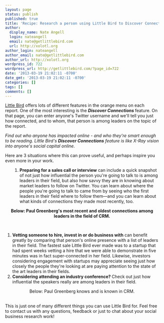 ```yaml
---
layout: page
status: publish
published: true
title: 'Recipe: Research a person using Little Bird to Discover Connections'
author:
  display_name: Nate Angell
  login: nateangell
  email: nate@getlittlebird.com
  url: http://xolotl.org
author_login: nateangell
author_email: nate@getlittlebird.com
author_url: http://xolotl.org
wordpress_id: 722
wordpress_url: http://getlittlebird.com/?page_id=722
date: '2013-03-19 21:02:11 -0700'
date_gmt: '2013-03-19 21:02:11 -0700'
categories: []
tags: []
comments: []
---
```

<p><a href="http://getlittlebird.com">Little Bird</a> offers lots of different features in the orange menu on each report. One of the most interesting is the <em><strong>Discover Connections </strong></em>feature. On that page, you can enter anyone's Twitter username and we'll tell you just how connected, and to whom, that person is among leaders on the topic of the report.</p>
<p><em>Find out who anyone has impacted online - and who they're smart enough to be reading. Little Bird's <strong>Discover Connections</strong> feature is like X-Ray vision into anyone's social capital online.</em></p>
<p>Here are 3 situations where this can prove useful, and perhaps inspire you even more in your work.</p>
<ol>
<ol>
<li><strong>Preparing for a sales call or interview</strong> can include a quick snapshot of not just how influential the person you're going to talk to is among leaders in their field, but also how savvy they are in knowing about market leaders to follow on Twitter. You can learn about where the people you're going to talk to came from by seeing who the first leaders in their field where to follow them—and you can learn about what kinds of connections they made most recently, too.</li>
</ol>
</ol>
<p><center><strong>Below: Paul Greenberg's most recent and oldest connections among leaders in the field of CRM.</strong></center>&nbsp;</p>
<p><center><img alt="" src="http://getlittlebird.com/wp-content/uploads/2013/03/comparecrm2.png" /></center></p>
<ol>
<li><strong>Vetting someone to hire, invest in or do business with</strong> can benefit greatly by comparing that person's online presence with a list of leaders in their field. The fastest sale Little Bird ever made was to a startup that had spent weeks vetting a hire that we were able to demonstrate in five minutes was in fact super-connected in her field. Likewise, investors considering engagement with startups may appreciate seeing just how closely the people they're looking at are paying attention to the state of the art leaders in their fields.</li>
<li><strong>Considering attending an industry conference? </strong> Check out just how influential the speakers really are among leaders in their field.</li>
</ol>
<p><center>Below: Paul Greenberg knows and is known in CRM.</center>&nbsp;</p>
<p><center><img alt="" src="http://getlittlebird.com/wp-content/uploads/2013/03/comparecrm.png" /></center>This is just one of many different things you can use Little Bird for. Feel free to contact us with any questions, feedback or just to chat about your social business research work!</p>
